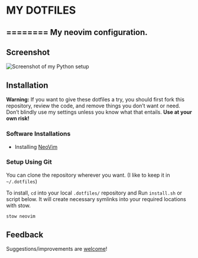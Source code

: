 # MY DOTFILES
========
My neovim configuration.
---

## Screenshot

![Screenshot of my Python setup](https://github.com/iSushil/.dotfiles/blob/master/assets/screenshot.png)

## Installation

**Warning:** If you want to give these dotfiles a try, you should first fork this repository, review the code, and remove things you don’t want or need. Don’t blindly use my settings unless you know what that entails. **Use at your own risk!**

### Software Installations
- Installing [NeoVim](https://github.com/neovim/neovim/wiki/Installing-Neovim)

### Setup Using Git

You can clone the repository wherever you want. (I like to keep it in `~/.dotfiles`)

To install, `cd` into your local `.dotfiles/` repository and Run `install.sh` or script below. It will create necessary symlinks into your required locations with stow.

```bash
stow neovim
```

## Feedback

Suggestions/improvements are [welcome](https://github.com/iSushil/.dotfiles/issues)!

